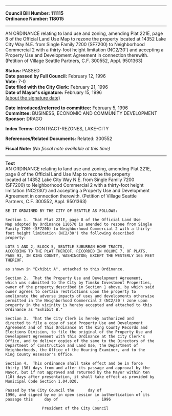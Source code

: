 * * * * *  
  
**Council Bill Number: [](#h0)[](#h2)111115**   
**Ordinance Number: 118015**  
  
* * * * *  
  
AN ORDINANCE relating to land use and zoning, amending Plat 221E, page 8 of the Official Land Use Map to rezone the property located at 14352 Lake City Way N.E. from Single Family 7200 (SF7200) to Neighborhood Commercial 2 with a thirty-foot height limitation (NC2/30') and accepting a Property Use and Development Agreement in connection therewith. (Petition of Village Seattle Partners, C.F. 300552, Appl. 9501363)  
  
**Status:** PASSED   
**Date passed by Full Council:** February 12, 1996   
**Vote:** 7-0   
**Date filed with the City Clerk:** February 21, 1996   
**Date of Mayor's signature:** February 15, 1996   
[(about the signature date)](/~public/approvaldate.htm)   
  
  
**Date introduced/referred to committee:** February 5, 1996   
**Committee:** BUSINESS, ECONOMIC AND COMMUNITY DEVELOPMENT   
**Sponsor:** DRAGO   
  
**Index Terms:** CONTRACT-REZONES, LAKE-CITY  
  
**References/Related Documents:** Related: 300552  
  
**Fiscal Note:** *(No fiscal note available at this time)*  
  
* * * * *  
  
**Text**  
    AN ORDINANCE relating to land use and zoning, amending Plat 221E,  
    page 8 of the Official Land Use Map to rezone the property  
    located at 14352 Lake City Way N.E. from Single Family 7200  
    (SF7200) to Neighborhood Commercial 2 with a thirty-foot height  
    limitation (NC2/30') and accepting a Property Use and Development  
    Agreement in connection therewith.  (Petition of Village Seattle  
    Partners, C.F. 300552, Appl. 9501363)  
  
    BE IT ORDAINED BY THE CITY OF SEATTLE AS FOLLOWS:  
  
    Section 1.  That Plat 221E, page 8 of the Official Land Use  
    Map adopted by Ordinance 110570 is amended to rezone from Single  
    Family 7200 (SF7200) to Neighborhood Commercial 2 with a thirty-  
    foot height limitation (NC2/30') the following described  
    property:  
  
    LOTS 1 AND 2, BLOCK 5, SEATTLE SUBURBAN HOME TRACTS,  
    ACCORDING TO THE PLAT THEREOF, RECORDED IN VOLUME 7, OF PLATS,  
    PAGE 93, IN KING COUNTY, WASHINGTON; EXCEPT THE WESTERLY 165 FEET  
    THEREOF.  
  
    as shown in "Exhibit A", attached to this Ordinance.  
  
    Section 2.  That the Property Use and Development Agreement,  
    which was submitted to the City by Timsko Investment Properties,  
    owner of the property described in Section 1 above, by which said  
    owner agrees to certain restrictions upon the property to  
    ameliorate the adverse impacts of uses and developments otherwise  
    permitted in the Neighborhood Commercial 2 (NC2/30') zone upon  
    property in the vicinity is hereby accepted and attached to this  
    Ordinance as "Exhibit B."  
  
    Section 3.  That the City Clerk is hereby authorized and  
    directed to file a copy of said Property Use and Development  
    Agreement and of this Ordinance at the King County Records and  
    Elections Division, to file the original of the Property Use and  
    Development Agreement with this Ordinance at the City Clerk's  
    Office, and to deliver copies of the same to the Directors of the  
    Department of Construction and Land Use, the Department of  
    Neighborhoods, the Office of the Hearing Examiner, and to the  
    King County Assessor's Office.  
  
    Section 4.  This ordinance shall take effect and be in force  
    thirty (30) days from and after its passage and approval by the  
    Mayor, but if not approved and returned by the Mayor within ten  
    (10) days after presentation, it shall take effect as provided by  
    Municipal Code Section 1.04.020.  
  
    Passed by the City Council the      day of                 ,  
    1996, and signed by me in open session in authentication of its  
    passage this     day of                 , 1996  
  
                    President of the City Council  
